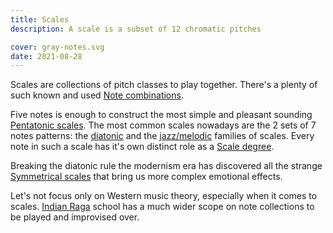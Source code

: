 ```yaml
---
title: Scales
description: A scale is a subset of 12 chromatic pitches

cover: gray-notes.svg
date: 2021-08-28
---
```


Scales are collections of pitch classes to play together. There's a plenty of such known and used [Note combinations](./study/index.md).

Five notes is enough to construct the most simple and pleasant sounding [Pentatonic scales](./pentatonic/index.md). The most common scales nowadays are the 2 sets of 7 notes patterns: the [diatonic](./diatonic/index.md) and the [jazz/melodic](./melodic/index.md) families of scales. Every note in such a scale has it's own distinct role as a [Scale degree](./degrees/index.md).

Breaking the diatonic rule the modernism era has discovered all the strange [Symmetrical scales](./symmetrical/index.md) that bring us more complex emotional effects. 

Let's not focus only on Western music theory, especially when it comes to scales. [Indian Raga](./raga/index.md) school has a much wider scope on note collections to be played and improvised over.